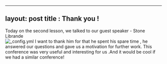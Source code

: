 ---
layout: post
title : Thank you !
 ---
Today on the second lesson, we talked to our guest speaker - Stone Librande
<br/>
![_config.yml](https://danielzegers.files.wordpress.com/2015/01/stone-librande.jpg)
I want to thank him for that he spent his spare time , he answered our questions and gave us a motivation for further work.
This conference was very useful and interesting for us .And it would be cool if we had a similar conference!
